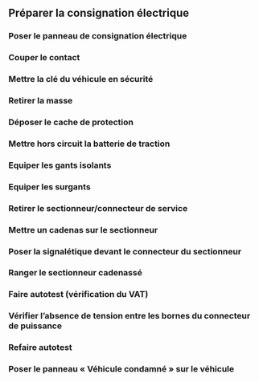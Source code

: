 ## Préparer la consignation électrique

### Poser le panneau de consignation électrique

### Couper le contact

### Mettre la clé du véhicule en sécurité

### Retirer la masse
### Déposer le cache de protection
### Mettre hors circuit la batterie de traction
### Equiper les gants isolants
### Equiper les surgants
### Retirer le sectionneur/connecteur de service
### Mettre un cadenas sur le sectionneur
### Poser la signalétique devant le connecteur du sectionneur
### Ranger le sectionneur cadenassé
### Faire autotest (vérification du VAT)
### Vérifier l’absence de tension entre les bornes du connecteur de puissance
### Refaire autotest
### Poser le panneau « Véhicule condamné » sur le véhicule